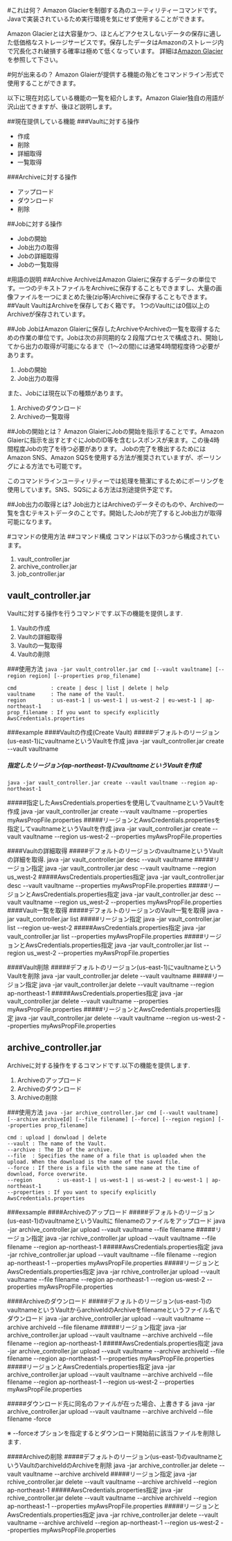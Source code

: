 #これは何？
Amazon Glacierを制御する為のユーティリティーコマンドです。Javaで実装されているため実行環境を気にせず使用することができます。

Amazon Glacierとは大容量かつ、ほとんどアクセスしないデータの保存に適した低価格なストレージサービスです。保存したデータはAmazonのストレージ内で冗長化され破損する確率は極めて低くなっています。
詳細は[Amazon Glacier](http://aws.amazon.com/jp/glacier/)を参照して下さい。


#何が出来るの？
Amazon Glaierが提供する機能の殆どをコマンドライン形式で使用することができます。

以下に現在対応している機能の一覧を紹介します。Amazon Glaier独自の用語が沢山出てきますが、後ほど説明します。

##現在提供している機能
###Vaultに対する操作
* 作成
* 削除
* 詳細取得
* 一覧取得

###Archiveに対する操作 
* アップロード
* ダウンロード
* 削除

##Jobに対する操作
* Jobの開始
* Job出力の取得
* Jobの詳細取得
* Jobの一覧取得


#用語の説明
##Archive
ArchiveはAmazon Glaierに保存するデータの単位です。一つのテキストファイルをArchiveに保存することもできますし、大量の画像ファイルを一つにまとめた後(zip等)Archiveに保存することもできます。
##Vault
VaultはArchiveを保存しておく箱です。
1つのVaultには0個以上のArchiveが保存されています。

##Job
JobはAmazon Glaierに保存したArchiveやArchiveの一覧を取得するための作業の単位です。Jobは次の非同期的な２段階プロセスで構成され、開始してから出力の取得が可能になるまで（1～2の間)には通常4時間程度待つ必要があります。

1. Jobの開始
2. Job出力の取得

また、Jobには現在以下の種類があります。
1. Archiveのダウンロード
2. Archiveの一覧取得

##Jobの開始とは？
Amazon GlaierにJobの開始を指示することです。Amazon Glaierに指示を出すとすぐにJobのID等を含むレスポンスが来ます。この後4時間程度Jobの完了を待つ必要があります。
Jobの完了を検出するためにはAmazon SNS、Amazon SQSを使用する方法が推奨されていますが、ポーリングによる方法でも可能です。

このコマンドラインユーティリティーでは処理を簡潔にするためにポーリングを使用しています。SNS、SQSによる方法は別途提供予定です。

##Job出力の取得とは?
Job出力とはArchiveのデータそのものや、Archiveの一覧を含むテキストデータのことです。開始したJobが完了するとJob出力が取得可能になります。



#コマンドの使用方法
##コマンド構成
コマンドは以下の3つから構成されています。

1. vault_controller.jar
2. archive_controller.jar
3. job_controller.jar



## vault_controller.jar
Vaultに対する操作を行うコマンドです.以下の機能を提供します.

1. Vaultの作成
2. Vaultの詳細取得
3. Vaultの一覧取得
4. Vaultの削除

###使用方法
`java -jar vault_controller.jar cmd [--vault vaultname] [--region region] [--properties prop_filename]`

    cmd           : create | desc | list | delete | help
    vaultname     : The name of the Vault.
    region        : us-east-1 | us-west-1 | us-west-2 | eu-west-1 | ap-northeast-1
    prop_filename : If you want to specify explicitly AwsCredentials.properties
    
###example
####Vaultの作成(Create Vault)
#####デフォルトのリージョン(us-east-1)にvaultnameというVaultを作成
    java -jar vault_controller.jar create --vault vaultname
    
##### 指定したリージョン(ap-northeast-1)にvaultnameというVaultを作成
    java -jar vault_controller.jar create --vault vaultname --region ap-northeast-1
#####指定したAwsCredentials.propertiesを使用してvaultnameというVaultを作成
    java -jar vault_controller.jar create --vault vaultname --properties myAwsPropFile.properties
#####リージョンとAwsCredentials.propertiesを指定してvaultnameというVaultを作成
    java -jar vault_controller.jar create --vault vaultname --region us-west-2 --properties myAwsPropFile.properties

####Vaultの詳細取得
#####デフォルトのリージョンのvaultnameというVaultの詳細を取得.
    java -jar vault_controller.jar desc --vault vaultname
#####リージョン指定
    java -jar vault_controller.jar desc --vault vaultname --region us_west-2
#####AwsCredentials.properties指定
    java -jar vault_controller.jar desc --vault vaultname --properties myAwsPropFile.properties
#####リージョンとAwsCredentials.properties指定
    java -jar vault_controller.jar desc --vault vaultname --region us_west-2 --properties myAwsPropFile.properties
####Vault一覧を取得
#####デフォルトのリージョンのVault一覧を取得
    java -jar vault_controller.jar list
#####リージョン指定
    java -jar vault_controller.jar list --region ue-west-2
#####AwsCredentials.properties指定
    java -jar vault_controller.jar list --properties myAwsPropFile.properties
#####リージョンとAwsCredentials.properties指定
    java -jar vault_controller.jar list --region us_west-2 --properties myAwsPropFile.properties
    
    
####Vault削除
#####デフォルトのリージョン(us-east-1)にvaultnameというVaultを削除
    java -jar vault_controller.jar delete --vault vaultname
#####リージョン指定
    java -jar vault_controller.jar delete --vault vaultname --region ap-northeast-1
#####AwsCredentials.properties指定
    java -jar vault_controller.jar delete --vault vaultname --properties myAwsPropFile.properties
#####リージョンとAwsCredentials.properties指定
    java -jar vault_controller.jar delete --vault vaultname --region us-west-2 --properties myAwsPropFile.properties

## archive_controller.jar
Archiveに対する操作をするコマンドです.以下の機能を提供します.

1. Archiveのアップロード
2. Archiveのダウンロード
3. Archiveの削除

###使用方法
`java -jar archive_controller.jar cmd [--vault vaultname] [--archive archiveId] [--file filename] [--force] [--region region] [--properties prop_filename]`

    cmd : upload | donwload | delete
    --vault : The name of the Vault.
    --archive : The ID of the archive.
    --file  : Specifies the name of a file that is uploaded when the upload. When the download is the name of the saved file.
    --force : If there is a file with the same name at the time of download, Force overwrite.
    --region        : us-east-1 | us-west-1 | us-west-2 | eu-west-1 | ap-northeast-1
    --properties : If you want to specify explicitly AwsCredentials.properties
    
###exsample
####Archiveのアップロード
#####デフォルトのリージョン(us-east-1)のvaultnameというVaultに filenameのファイルをアップロード
    java -jar archive_controller.jar upload --vault vaultname --file filename
#####リージョン指定
    java -jar rchive_controller.jar upload --vault vaultname --file filename --region ap-northeast-1
#####AwsCredentials.properties指定
     java -jar rchive_controller.jar upload --vault vaultname --file filename --region ap-northeast-1 --properties myAwsPropFile.properties
#####リージョンとAwsCredentials.properties指定
     java -jar rchive_controller.jar upload --vault vaultname --file filename --region ap-northeast-1 --region us-west-2 --properties myAwsPropFile.properties
     
####Archiveのダウンロード
#####デフォルトのリージョン(us-east-1)のvaultnameというVaultからarchiveIdのArchiveをfilenameというファイル名でダウンロード
    java -jar archive_controller.jar upload --vault vaultname --archive archiveId --file filename
#####リージョン指定
    java -jar archive_controller.jar upload --vault vaultname --archive archiveId --file filename --region ap-northeast-1
#####AwsCredentials.properties指定
     java -jar archive_controller.jar upload --vault vaultname --archive archiveId --file filename --region ap-northeast-1 --properties myAwsPropFile.properties
#####リージョンとAwsCredentials.properties指定
    java -jar archive_controller.jar upload --vault vaultname --archive archiveId --file filename --region ap-northeast-1 --region us-west-2 --properties myAwsPropFile.properties
    
#####ダウンロード先に同名のファイルが在った場合、上書きする
    java -jar archive_controller.jar upload --vault vaultname --archive archiveId --file filename -force
    
※ --forceオプションを指定するとダウンロード開始前に該当ファイルを削除します.

####Archiveの削除
#####デフォルトのリージョン(us-east-1)のvaultnameというVaultのarchiveIdのArchiveを削除
    java -jar archive_controller.jar delete --vault vaultname --archive archiveId
#####リージョン指定
    java -jar rchive_controller.jar delete --vault vaultname --archive archiveId --region ap-northeast-1
#####AwsCredentials.properties指定
     java -jar rchive_controller.jar delete --vault vaultname --archive archiveId --region ap-northeast-1 --properties myAwsPropFile.properties
#####リージョンとAwsCredentials.properties指定
     java -jar rchive_controller.jar delete --vault vaultname --archive archiveId --region ap-northeast-1 --region us-west-2 --properties myAwsPropFile.properties
     

     